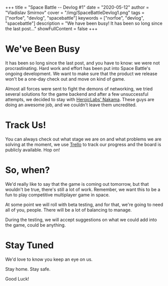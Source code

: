 +++
title = "Space Battle -- Devlog #1"
date = "2020-05-12"
author = "Vladislav Smirnov"
cover = "/img/SpaceBattleDevlog1.png"
tags = ["norfoe", "devlog", "spacebattle"]
keywords = ["norfoe", "devlog", "spacebattle"]
description = "We have been busy! It has been so long since the last post..."
showFullContent = false
+++

# We've Been Busy

It has been so long since the last post, and you have to know: we were not procrastinating. Hard work
and effort has been put into Space Battle's ongoing development. We want to make sure that the product
we release won't be a one-day check out and move on kind of game.

Almost all forces were sent to fight the demons of networking, we tried several solutions for
the game backend and after a few unsuccessful attempts, we decided to stay with [HeroicLabs' Nakama](https://heroiclabs.com).
These guys are doing an awesome job, and we couldn't leave them uncredited.

# Track Us!

You can always check out what stage we are on and what problems we are solving at the moment,
we use [Trello](https://trello.com/b/HfwEgAHQ/space-battle-20) to track our progress and the board is publicly available. Hop on!

# So, when?

We'd really like to say that the game is coming out tomorrow, but that wouldn't be true,
there's still a lot of work. Remember, we want this to be a fun to play competitive
multiplayer game in space.

At some point we will roll with beta testing, and for that, we're going to need all
of you, people. There will be a lot of balancing to manage.

During the testing, we will accept suggestions on what we could add into the game,
could be anything.

# Stay Tuned

We'd love to know you keep an eye on us.

Stay home. Stay safe.

Good Luck!
